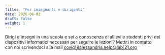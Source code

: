 ```yaml
---
title:  "Per insegnanti e dirigenti"
date: 2020-06-02
draft: false
weight: 1
---
```


Dirigi e insegni in una scuola e sei a conoscenza di allievi e studenti privi dei dispositivi informatici necessari per seguire le lezioni? Mettiti in contatto con noi scrivendoci alla mail covid19alessandria.help@lab121.org